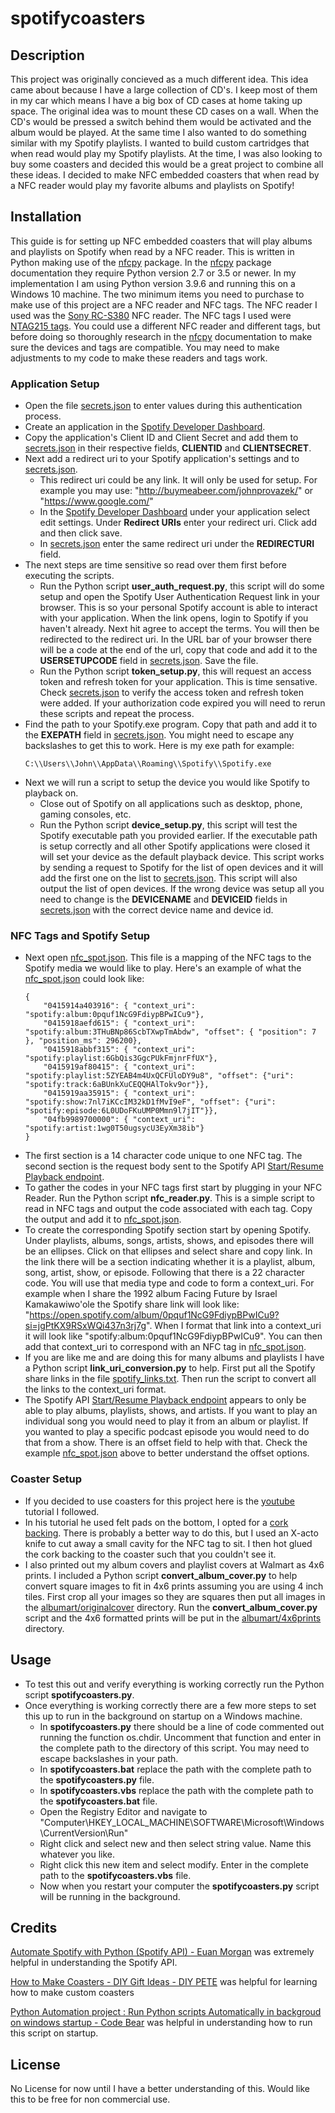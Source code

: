 # spotifycoasters

## Description
This project was originally concieved as a much different idea. This idea came about because I have a large collection of CD's. I keep most of them in my car which means I have a big box of CD cases at home taking up space. The original idea was to mount these CD cases on a wall. When the CD's would be pressed a switch behind them would be activated and the album would be played. At the same time I also wanted to do something similar with my Spotify playlists. I wanted to build custom cartridges that when read would play my Spotify playlists. At the time, I was also looking to buy some coasters and decided this would be a great project to combine all these ideas. I decided to make NFC embedded coasters that when read by a NFC reader would play my favorite albums and playlists on Spotify!

## Installation
This guide is for setting up NFC embedded coasters that will play albums and playlists on Spotify when read by a NFC reader. This is written in Python making use of the [nfcpy](https://nfcpy.readthedocs.io/en/latest/) package. In the [nfcpy](https://nfcpy.readthedocs.io/en/latest/) package documentation they require Python version 2.7 or 3.5 or newer. In  my implementation I am using Python version 3.9.6 and running this on a Windows 10 machine. The two minimum items you need to purchase to make use of this project are a NFC reader and NFC tags. The NFC reader I used was the [Sony RC-S380](https://www.amazon.com/gp/product/B00VR1WARC) NFC reader. The NFC tags I used were [NTAG215 tags](https://www.amazon.com/gp/product/B08G8KQLLB). You could use a different NFC reader and different tags, but before doing so thoroughly research in the [nfcpy](https://nfcpy.readthedocs.io/en/latest/overview.html#supported-devices) documentation to make sure the devices and tags are compatible. You may need to make adjustments to my code to make these readers and tags work.

### Application Setup
- Open the file [secrets.json](./data/secrets.json) to enter values during this authentication process.
- Create an application in the [Spotify Developer Dashboard](https://developer.spotify.com/dashboard/applications).
- Copy the application's Client ID and Client Secret and add them to [secrets.json](./data/secrets.json) in their respective fields, **CLIENTID** and **CLIENTSECRET**.
- Next add a redirect uri to your Spotify application's settings and to [secrets.json](./data/secrets.json).
    - This redirect uri could be any link. It will only be used for setup. For example you may use: "http://buymeabeer.com/johnprovazek/" or "https://www.google.com/"
    - In the [Spotify Developer Dashboard](https://developer.spotify.com/dashboard/applications) under your application select edit settings. Under **Redirect URIs** enter your redirect uri. Click add and then click save.
    - In [secrets.json](./data/secrets.json) enter the same redirect uri under the **REDIRECTURI** field.
- The next steps are time sensitive so read over them first before executing the scripts.
    - Run the Python script **user_auth_request.py**, this script will do some setup and open the Spotify User Authentication Request link in your browser. This is so your personal Spotify account is able to interact with your application. When the link opens, login to Spotify if you haven't already. Next hit agree to accept the terms. You will then be redirected to the redirect uri. In the URL bar of your browser there will be a code at the end of the url, copy that code and add it to the **USERSETUPCODE** field in [secrets.json](./data/secrets.json). Save the file.
    - Run the Python script **token_setup.py**, this will request an access token and refresh token for your application. This is time sensative. Check [secrets.json](./data/secrets.json) to verify the access token and refresh token were added. If your authorization code expired you will need to rerun these scripts and repeat the process.
- Find the path to your Spotify.exe program. Copy that path and add it to the **EXEPATH** field in [secrets.json](./data/secrets.json). You might need to escape any backslashes to get this to work. Here is my exe path for example:
    ```
    C:\\Users\\John\\AppData\\Roaming\\Spotify\\Spotify.exe
    ```
- Next we will run a script to setup the device you would like Spotify to playback on.
    - Close out of Spotify on all applications such as desktop, phone, gaming consoles, etc.
    - Run the Python script **device_setup.py**, this script will test the Spotify executable path you provided earlier. If the executable path is setup correctly and all other Spotify applications were closed it will set your device as the default playback device. This script works by sending a request to Spotify for the list of open devices and it will add the first one on the list to [secrets.json](./data/secrets.json). This script will also output the list of open devices. If the wrong device was setup all you need to change is the **DEVICENAME** and **DEVICEID** fields in [secrets.json](./data/secrets.json) with the correct device name and device id.

### NFC Tags and Spotify Setup
- Next open [nfc_spot.json](./data/nfc_spot.json). This file is a mapping of the NFC tags to the Spotify media we would like to play. Here's an  example of what the [nfc_spot.json](./data/nfc_spot.json) could look like:
    ```
    {
        "0415914a403916": { "context_uri": "spotify:album:0pquf1NcG9FdiypBPwICu9"},
        "0415918aefd615": { "context_uri": "spotify:album:3THuBNp86ScbTXwpTmAbdw", "offset": { "position": 7 }, "position_ms": 296200},
        "0415918abbf315": { "context_uri": "spotify:playlist:6GbQis3GgcPUkFmjnrFfUX"},
        "0415919af80415": { "context_uri": "spotify:playlist:5ZYEAB4m4UxQCFUloDY9u8", "offset": {"uri": "spotify:track:6aBUnkXuCEQQHAlTokv9or"}},
        "0415919aa35915": { "context_uri": "spotify:show:7nl7iKCcIM32kD1fMvI9eF", "offset": {"uri": "spotify:episode:6L0UDoFKuUMP0Mmn9l7jIT"}},
        "04fb9989700000": { "context_uri": "spotify:artist:1wg0T50ugsycU3EyXm38ib"}
    }
    ```
- The first section is a 14 character code unique to one NFC tag. The second section is the request body sent to the Spotify API [Start/Resume Playback endpoint](https://developer.spotify.com/console/put-play/).
- To gather the codes in your NFC tags first start by plugging in your NFC Reader. Run the Python script **nfc_reader.py**. This is a simple script to read in NFC tags and output the code associated with each tag. Copy the output and add it to [nfc_spot.json](./data/nfc_spot.json).
- To create the corresponding Spotify section start by opening Spotify. Under playlists, albums, songs, artists, shows, and episodes there will be an ellipses. Click on that ellipses and select share and copy link. In the link there will be a section indicating whether it is a playlist, album, song, artist, show, or episode. Following that there is a 22 character code. You will use that media type and code to form a context_uri. For example when I share the 1992 album Facing Future by Israel Kamakawiwo'ole the Spotify share link will look like: "https://open.spotify.com/album/0pquf1NcG9FdiypBPwICu9?si=jgPtKX9RSxWQi437n3rj7g". When I format that link into a context_uri it will look like "spotify:album:0pquf1NcG9FdiypBPwICu9". You can then add that context_uri to correspond with an NFC tag in [nfc_spot.json](./data/nfc_spot.json).
- If you are like me and are doing this for many albums and playlists I have a Python script **link_uri_conversion.py** to help. First put all the Spotify share links in the file [spotify_links.txt](./data/spotify_links.txt). Then run the script to convert all the links to the context_uri format.
- The Spotify API [Start/Resume Playback endpoint](https://developer.spotify.com/console/put-play/) appears to only be able to play albums, playlists, shows, and artists. If you want to play an individual song you would need to play it from an album or playlist. If you wanted to play a specific podcast episode you would need to do that from a show. There is an offset field to help with that. Check the example [nfc_spot.json](./data/nfc_spot.json) above to better understand the offset options.

### Coaster Setup
- If you decided to use coasters for this project here is the [youtube](https://www.youtube.com/watch?v=RV7-3CawKAM&t=68s&ab_channel=DIYPETE) tutorial I followed.
- In his tutorial he used felt pads on the bottom, I opted for a [cork backing](https://www.amazon.com/gp/product/B0834MWWS8/). There is probably a better way to do this, but I used an X-acto knife to cut away a small cavity for the NFC tag to sit. I then hot glued the cork backing to the coaster such that you couldn't see it.
- I also printed out my album covers and playlist covers at Walmart as 4x6 prints. I included a Python script **convert_album_cover.py** to help convert square images to fit in 4x6 prints assuming you are using 4 inch tiles. First crop all your images so they are squares then put all images in the [albumart/originalcover](./albumart/originalcover) directory. Run the **convert_album_cover.py** script and the 4x6 formatted prints will be put in the [albumart/4x6prints](./albumart/4x6prints) directory.

## Usage

- To test this out and verify everything is working correctly run the Python script **spotifycoasters.py**.
- Once everything is working correctly there are a few more steps to set this up to run in the background on startup on a Windows machine.
    - In **spotifycoasters.py** there should be a line of code commented out running the function os.chdir. Uncomment that function and enter in the complete path to the directory of this script. You may need to escape backslashes in your path.
    - In **spotifycoasters.bat** replace the path with the complete path to the **spotifycoasters.py** file.
    - In **spotifycoasters.vbs** replace the path with the complete path to the **spotifycoasters.bat** file.
    - Open the Registry Editor and navigate to "Computer\HKEY_LOCAL_MACHINE\SOFTWARE\Microsoft\Windows\CurrentVersion\Run"
    - Right click and select new and then select string value. Name this whatever you like.
    - Right click this new item and select modify. Enter in the complete path to the **spotifycoasters.vbs** file.
    - Now when you restart your computer the **spotifycoasters.py** script will be running in the background.

## Credits

[Automate Spotify with Python (Spotify API) - Euan Morgan](https://www.youtube.com/watch?v=-FsFT6OwE1A&t=450s&ab_channel=EuanMorgan) was extremely helpful in understanding the Spotify API.

[How to Make Coasters - DIY Gift Ideas - DIY PETE](https://www.youtube.com/watch?v=RV7-3CawKAM&t=68s&ab_channel=DIYPETE) was helpful for learning how to make custom coasters

[Python Automation project : Run Python scripts Automatically in backgroud on windows startup - Code Bear](https://www.youtube.com/watch?v=XWV9tatoPQI&ab_channel=CodeBear) was helpful in understanding how to run this script on startup.


## License

No License for now until I have a better understanding of this. Would like this to be free for non commercial use.
